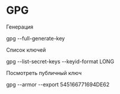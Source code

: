 # GPG

Генерация

  gpg --full-generate-key

Список ключей

  gpg --list-secret-keys --keyid-format LONG

Посмотреть публичный ключ

  gpg --armor --export 545166771694DE62
